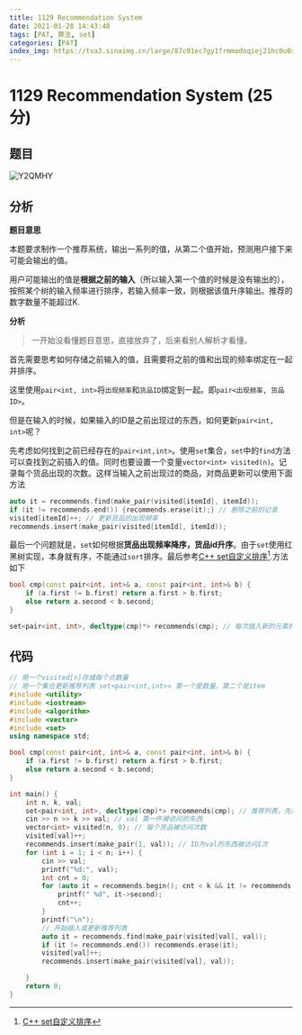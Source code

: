 ```yaml
---
title: 1129 Recommendation System
date: 2021-01-28 14:43:48
tags: [PAT, 算法, set]
categories: [PAT]
index_img: https://tva3.sinaimg.cn/large/87c01ec7gy1frmmodoqiej21hc0u0x6q.jpg
---
```


# 1129 Recommendation System (25分)

## 题目

![Y2QMHY](https://gitee.com/yoyhm/oss/raw/master/uPic/Y2QMHY.png)

## 分析

**题目意思**

本题要求制作一个推荐系统，输出一系列的值，从第二个值开始，预测用户接下来可能会输出的值。

用户可能输出的值是**根据之前的输入**（所以输入第一个值的时候是没有输出的），按照某个树的输入频率进行排序，若输入频率一致，则根据该值升序输出。推荐的数字数量不能超过K.

**分析**

> 一开始没看懂题目意思，直接放弃了，后来看别人解析才看懂。


首先需要思考如何存储之前输入的值，且需要将之前的值和出现的频率绑定在一起并排序。

这里使用`pair<int, int>`将`出现频率`和`货品ID`绑定到一起。即`pair<出现频率, 货品ID>`。

但是在输入的时候，如果输入的ID是之前出现过的东西，如何更新`pair<int, int>`呢？

先考虑如何找到之前已经存在的`pair<int,int>`。使用`set`集合，`set`中的`find`方法可以查找到之前插入的值。同时也要设置一个变量`vector<int>
visited(n)`。记录每个货品出现的次数。这样当输入之前出现过的商品，对商品更新可以使用下面方法

```C++
auto it = recommends.find(make_pair(visited[itemId], itemId));
if (it != recommends.end()) {recommends.erase(it);} // 删除之前的记录
visited[itemId]++; // 更新货品的出现频率
recommends.insert(make_pair(visited[itemId], itemId));
```

最后一个问题就是，`set`如何根据**货品出现频率降序，货品id升序**。由于`set`使用红黑树实现，本身就有序，不能通过`sort`排序。最后参考[C++ set自定义排序](https://blog.csdn.net/lv1224/article/details/79789638)[^1].方法如下

```C++
bool cmp(const pair<int, int>& a, const pair<int, int>& b) {
    if (a.first != b.first) return a.first > b.first;
    else return a.second < b.second;
}

set<pair<int, int>, decltype(cmp)*> recommends(cmp); // 每次插入新的元素的时候，会根据第一个降序，第二个升序排序。

```

## 代码

```C++
// 用一个visited[n]存储每个点数量
// 用一个集合更新推荐列表 set<pair<int,int>> 第一个是数量，第二个是item
#include <utility>
#include <iostream>
#include <algorithm>
#include <vector>
#include <set>
using namespace std;

bool cmp(const pair<int, int>& a, const pair<int, int>& b) {
    if (a.first != b.first) return a.first > b.first;
    else return a.second < b.second;
}

int main() {
    int n, k, val;
    set<pair<int, int>, decltype(cmp)*> recommends(cmp); // 推荐列表，先前是访问次数，后面是货品ID
    cin >> n >> k >> val; // val 第一件被访问的东西
    vector<int> visited(n, 0); // 每个货品被访问次数
    visited[val]++;
    recommends.insert(make_pair(1, val)); // ID为val的东西被访问1次
    for (int i = 1; i < n; i++) {
        cin >> val;
        printf("%d:", val);
        int cnt = 0;
        for (auto it = recommends.begin(); cnt < k && it != recommends.end(); it++) {
            printf(" %d", it->second);
            cnt++;
        }
        printf("\n");
        // 开始插入或更新推荐列表
        auto it = recommends.find(make_pair(visited[val], val));
        if (it != recommends.end()) recommends.erase(it);
        visited[val]++;
        recommends.insert(make_pair(visited[val], val));

    }
    return 0;
}
```

[^1]: [C++ set自定义排序](https://blog.csdn.net/lv1224/article/details/79789638)
